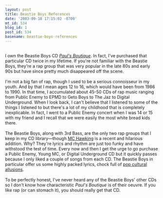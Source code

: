```yaml
---
layout: post
title: Beastie Boys References
date: '2003-09-18 17:15:02 -0700'
mt_id: 534
blog_id: 1
post_id: 534
basename: beastie-boys-references
---
```

<br />I own the Beastie Boys CD <a href="http://www.amazon.com/exec/obidos/ASIN/B000002UUN/bbrown-20/ref=nosim/" title="Amazon link"><cite>Paul's Boutique</cite></a>. In fact, I've purchased that particular CD twice in my lifetime. If you're not familiar with the Beastie Boys, they're a rap group that was very popular in the late 80s and early 90s but have since pretty much disappeared off the scene.<br /><br />I'm not a big fan of rap, though I used to be a serious connoisseur in my youth. And by that I mean ages 12 to 16, which would have been from 1986 to 1990. In that time, I accumulated about 45-50 CDs of rap music ranging from Public Enemy to EPMD to Geto Boys to The Jaz to Digital Underground. When I look back, I can't believe that I listened to some of the things I listened to but there's a lot of my childhood that is completely inexplicable. In fact, I went to a Public Enemy concert when I was 14 or 15 with my friend and I recall that we were easily the most white bread kids there.<br /><br />The Beastie Boys, along with 3rd Bass, are the only two rap groups that I keep in my CD library&#x2014;though <a href="http://www.mchawking.com/">MC Hawking</a> is a recent and hilarious addition. Why? They're lyrics and rhythm are just too funky and have withstood the test of time. Every now and then I get the urge to go purchase a Public Enemy, Young MC, or Digital Underground CD but it quickly passes because I only liked a couple of songs from each CD. The Beastie Boys in particular offer us some highly packed lyrics, chock full of <a href="http://www.moire.com/beastieboys/samples/songs.php">pop cultural allusions</a>.<br /><br />To be perfectly honest, I've never heard any of the Beastie Boys' other CDs so I don't know how characteristic <cite>Paul's Boutique</cite> is of their oeuvre. If you like rap (or can stomach it), you should really get that CD.<br /><br /><br />

